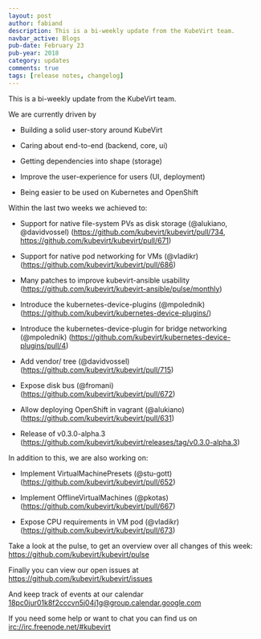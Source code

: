 ```yaml
---
layout: post
author: fabiand
description: This is a bi-weekly update from the KubeVirt team.
navbar_active: Blogs
pub-date: February 23
pub-year: 2018
category: updates
comments: true
tags: [release notes, changelog]
---
```


This is a bi-weekly update from the KubeVirt team.

We are currently driven by

- Building a solid user-story around KubeVirt

- Caring about end-to-end (backend, core, ui)

- Getting dependencies into shape (storage)

- Improve the user-experience for users (UI, deployment)

- Being easier to be used on Kubernetes and OpenShift

<!-- more -->

Within the last two weeks we achieved to:

- Support for native file-system PVs as disk storage (@alukiano,
  @davidvossel) (<https://github.com/kubevirt/kubevirt/pull/734>,
  <https://github.com/kubevirt/kubevirt/pull/671>)

- Support for native pod networking for VMs (@vladikr)
  (<https://github.com/kubevirt/kubevirt/pull/686>)

- Many patches to improve kubevirt-ansible usability
  (<https://github.com/kubevirt/kubevirt-ansible/pulse/monthly>)

- Introduce the kubernetes-device-plugins (@mpolednik)
  (<https://github.com/kubevirt/kubernetes-device-plugins/>)

- Introduce the kubernetes-device-plugin for bridge networking
  (@mpolednik)
  (<https://github.com/kubevirt/kubernetes-device-plugins/pull/4>)

- Add vendor/ tree (@davidvossel)
  (<https://github.com/kubevirt/kubevirt/pull/715>)

- Expose disk bus (@fromani)
  (<https://github.com/kubevirt/kubevirt/pull/672>)

- Allow deploying OpenShift in vagrant (@alukiano)
  (<https://github.com/kubevirt/kubevirt/pull/631>)

- Release of v0.3.0-alpha.3
  (<https://github.com/kubevirt/kubevirt/releases/tag/v0.3.0-alpha.3>)

In addition to this, we are also working on:

- Implement VirtualMachinePresets (@stu-gott)
  (<https://github.com/kubevirt/kubevirt/pull/652>)

- Implement OfflineVirtualMachines (@pkotas)
  (<https://github.com/kubevirt/kubevirt/pull/667>)

- Expose CPU requirements in VM pod (@vladikr)
  (<https://github.com/kubevirt/kubevirt/pull/673>)

Take a look at the pulse, to get an overview over all changes of this
week: <https://github.com/kubevirt/kubevirt/pulse>

Finally you can view our open issues at
<https://github.com/kubevirt/kubevirt/issues>

And keep track of events at our calendar
[18pc0jur01k8f2cccvn5j04j1g@group.calendar.google.com](https://calendar.google.com/calendar/embed?src=18pc0jur01k8f2cccvn5j04j1g@group.calendar.google.com)

If you need some help or want to chat you can find us on
<irc://irc.freenode.net/#kubevirt>
